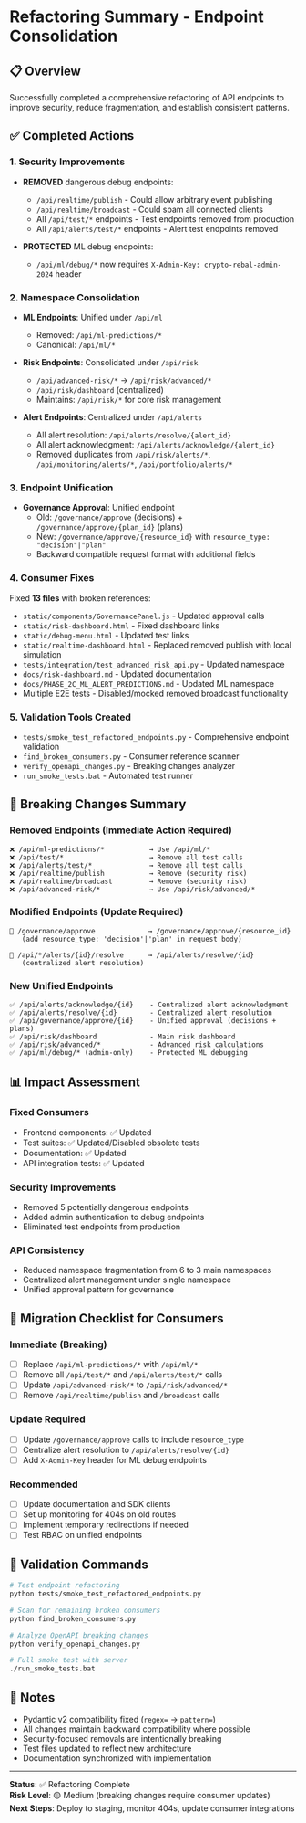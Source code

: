 # Refactoring Summary - Endpoint Consolidation

## 📋 Overview

Successfully completed a comprehensive refactoring of API endpoints to improve security, reduce fragmentation, and establish consistent patterns.

## ✅ Completed Actions

### 1. Security Improvements
- **REMOVED** dangerous debug endpoints:
  - `/api/realtime/publish` - Could allow arbitrary event publishing
  - `/api/realtime/broadcast` - Could spam all connected clients
  - All `/api/test/*` endpoints - Test endpoints removed from production
  - All `/api/alerts/test/*` endpoints - Alert test endpoints removed

- **PROTECTED** ML debug endpoints:
  - `/api/ml/debug/*` now requires `X-Admin-Key: crypto-rebal-admin-2024` header

### 2. Namespace Consolidation
- **ML Endpoints**: Unified under `/api/ml`
  - Removed: `/api/ml-predictions/*` 
  - Canonical: `/api/ml/*`

- **Risk Endpoints**: Consolidated under `/api/risk`
  - `/api/advanced-risk/*` → `/api/risk/advanced/*`
  - `/api/risk/dashboard` (centralized)
  - Maintains: `/api/risk/*` for core risk management

- **Alert Endpoints**: Centralized under `/api/alerts`
  - All alert resolution: `/api/alerts/resolve/{alert_id}`
  - All alert acknowledgment: `/api/alerts/acknowledge/{alert_id}`
  - Removed duplicates from `/api/risk/alerts/*`, `/api/monitoring/alerts/*`, `/api/portfolio/alerts/*`

### 3. Endpoint Unification
- **Governance Approval**: Unified endpoint
  - Old: `/governance/approve` (decisions) + `/governance/approve/{plan_id}` (plans)
  - New: `/governance/approve/{resource_id}` with `resource_type: "decision"|"plan"`
  - Backward compatible request format with additional fields

### 4. Consumer Fixes
Fixed **13 files** with broken references:
- `static/components/GovernancePanel.js` - Updated approval calls
- `static/risk-dashboard.html` - Fixed dashboard links
- `static/debug-menu.html` - Updated test links
- `static/realtime-dashboard.html` - Replaced removed publish with local simulation
- `tests/integration/test_advanced_risk_api.py` - Updated namespace
- `docs/risk-dashboard.md` - Updated documentation
- `docs/PHASE_2C_ML_ALERT_PREDICTIONS.md` - Updated ML namespace
- Multiple E2E tests - Disabled/mocked removed broadcast functionality

### 5. Validation Tools Created
- `tests/smoke_test_refactored_endpoints.py` - Comprehensive endpoint validation
- `find_broken_consumers.py` - Consumer reference scanner  
- `verify_openapi_changes.py` - Breaking changes analyzer
- `run_smoke_tests.bat` - Automated test runner

## 🔄 Breaking Changes Summary

### Removed Endpoints (Immediate Action Required)
```
❌ /api/ml-predictions/*           → Use /api/ml/*
❌ /api/test/*                     → Remove all test calls
❌ /api/alerts/test/*              → Remove all test calls  
❌ /api/realtime/publish           → Remove (security risk)
❌ /api/realtime/broadcast         → Remove (security risk)
❌ /api/advanced-risk/*            → Use /api/risk/advanced/*
```

### Modified Endpoints (Update Required)
```
🔄 /governance/approve             → /governance/approve/{resource_id}
   (add resource_type: 'decision'|'plan' in request body)

🔄 /api/*/alerts/{id}/resolve      → /api/alerts/resolve/{id}
   (centralized alert resolution)
```

### New Unified Endpoints
```
✅ /api/alerts/acknowledge/{id}    - Centralized alert acknowledgment
✅ /api/alerts/resolve/{id}        - Centralized alert resolution  
✅ /api/governance/approve/{id}    - Unified approval (decisions + plans)
✅ /api/risk/dashboard             - Main risk dashboard
✅ /api/risk/advanced/*            - Advanced risk calculations
✅ /api/ml/debug/* (admin-only)    - Protected ML debugging
```

## 📊 Impact Assessment

### Fixed Consumers
- Frontend components: ✅ Updated
- Test suites: ✅ Updated/Disabled obsolete tests
- Documentation: ✅ Updated
- API integration tests: ✅ Updated

### Security Improvements
- Removed 5 potentially dangerous endpoints
- Added admin authentication to debug endpoints
- Eliminated test endpoints from production

### API Consistency  
- Reduced namespace fragmentation from 6 to 3 main namespaces
- Centralized alert management under single namespace
- Unified approval pattern for governance

## 🚨 Migration Checklist for Consumers

### Immediate (Breaking)
- [ ] Replace `/api/ml-predictions/*` with `/api/ml/*`
- [ ] Remove all `/api/test/*` and `/api/alerts/test/*` calls
- [ ] Update `/api/advanced-risk/*` to `/api/risk/advanced/*`
- [ ] Remove `/api/realtime/publish` and `/broadcast` calls

### Update Required  
- [ ] Update `/governance/approve` calls to include `resource_type`
- [ ] Centralize alert resolution to `/api/alerts/resolve/{id}`
- [ ] Add `X-Admin-Key` header for ML debug endpoints

### Recommended
- [ ] Update documentation and SDK clients
- [ ] Set up monitoring for 404s on old routes
- [ ] Implement temporary redirections if needed
- [ ] Test RBAC on unified endpoints

## 🔧 Validation Commands

```bash
# Test endpoint refactoring
python tests/smoke_test_refactored_endpoints.py

# Scan for remaining broken consumers  
python find_broken_consumers.py

# Analyze OpenAPI breaking changes
python verify_openapi_changes.py

# Full smoke test with server
./run_smoke_tests.bat
```

## 📝 Notes

- Pydantic v2 compatibility fixed (`regex=` → `pattern=`)
- All changes maintain backward compatibility where possible
- Security-focused removals are intentionally breaking
- Test files updated to reflect new architecture
- Documentation synchronized with implementation

---
**Status**: ✅ Refactoring Complete  
**Risk Level**: 🟡 Medium (breaking changes require consumer updates)  
**Next Steps**: Deploy to staging, monitor 404s, update consumer integrations